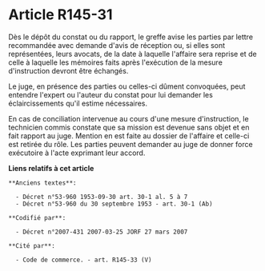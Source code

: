 # Article R145-31

Dès le dépôt du constat ou du rapport, le greffe avise les parties par lettre recommandée avec demande d'avis de réception
ou, si elles sont représentées, leurs avocats, de la date à laquelle l'affaire sera reprise et de celle à laquelle les
mémoires faits après l'exécution de la mesure d'instruction devront être échangés.

Le juge, en présence des parties ou celles-ci dûment convoquées, peut entendre l'expert ou l'auteur du constat pour lui
demander les éclaircissements qu'il estime nécessaires.

En cas de conciliation intervenue au cours d'une mesure d'instruction, le technicien commis constate que sa mission est
devenue sans objet et en fait rapport au juge. Mention en est faite au dossier de l'affaire et celle-ci est retirée du rôle.
Les parties peuvent demander au juge de donner force exécutoire à l'acte exprimant leur accord.

**Liens relatifs à cet article**

	**Anciens textes**:

	  - Décret n°53-960 1953-09-30 art. 30-1 al. 5 à 7
	  - Décret n°53-960 du 30 septembre 1953 - art. 30-1 (Ab)

	**Codifié par**:

	  - Décret n°2007-431 2007-03-25 JORF 27 mars 2007

	**Cité par**:

	  - Code de commerce. - art. R145-33 (V)
